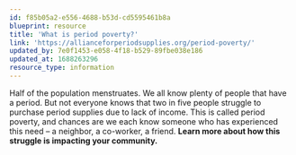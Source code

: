```yaml
---
id: f85b05a2-e556-4688-b53d-cd5595461b8a
blueprint: resource
title: 'What is period poverty?'
link: 'https://allianceforperiodsupplies.org/period-poverty/'
updated_by: 7e0f1453-e058-4f18-b529-89fbe038e186
updated_at: 1688263296
resource_type: information
---
```

Half of the population menstruates. We all know plenty of people that have a period. But not everyone knows that two in five people struggle to purchase period supplies due to lack of income. This is called period poverty, and chances are we each know someone who has experienced this need – a neighbor, a co-worker, a friend. **Learn more about how this struggle is impacting your community.**